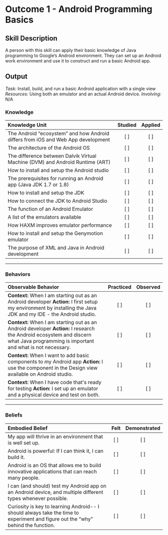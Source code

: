 # Outcome 1 - Android Programming Basics

## Skill Description
A person with this skill can apply their basic knowledge of Java programming to Google’s Android environment. They can set up an Android work environment and use it to construct and run a basic Android app. 

## Output
*Task:* Install, build, and run a basic Android application with a single view 
*Resources:* Using both an emulator and an actual Android device.
*Involving:* N/A 

### Knowledge

| Knowledge Unit   |      Studied      | Applied |
|:-------------|:------------------:|:--------:|
| The Android “ecosystem” and how Android differs from iOS and Web App development | [ ] | [ ] | 
| The architecture of the Android OS | [ ] | [ ] |
| The difference between Dalvik Virtual Machine (DVM) and Android Runtime (ART) | [ ] | [ ] |
| How to install and setup the Android studio | [ ] | [ ] |
| The prerequisites for running an Android app (Java JDK 1.7 or 1.8) | [ ] | [ ] |
| How to install and setup the JDK | [ ] | [ ] |
| How to connect the JDK to Android Studio | [ ] | [ ] |
| The function of an Android Emulator | [ ] | [ ] |
| A list of the emulators available | [ ] | [ ] |
| How HAXM improves emulator performance | [ ] | [ ] |
| How to install and setup the Genymotion emulator | [ ] | [ ] |
| The purpose of XML and Java in Android development | [ ] | [ ] |


-------

### Behaviors

| Observable Behavior   |      Practiced      | Observed |
|:-------------|:------------------:|:--------:|
| **Context:** When I am starting out as an Android developer **Action:** I first setup my environment by installing the Java JDK and my IDE - the Android studio. | [ ] | [ ]  |
| **Context:** When I am starting out as an Android developer **Action:**  I research the Android ecosystem and discern what Java programming is important and what is not necessary. |   [ ]   |   [ ] |
| **Context:** When I want to add basic components to my Android app **Action:**  I use the component in the Design view available on Android studio. |   [ ]   |   [ ] |
| **Context:** When I have code that's ready for testing **Action:**  I set up an emulator and a physical device and test on both. |   [ ]   |   [ ] |

 

-------

### Beliefs

| Embodied Belief   |      Felt      | Demonstrated |
|:-------------|:------------------:|:--------:|
| My app will thrive in an environment that is well set up. | [ ] | [ ]  |
| Android is powerful: If I can think it, I can build it. | [ ] | [ ]  |
| Android is an OS that allows me to build innovative applications that can reach many people.  |   [ ]   |   [ ] |
| I can (and should) test my Android app on an Android device, and multiple different types whenever possible. |   [ ]   |   [ ] |
|  Curiosity is key to learning Android-- I should always take the time to experiment and figure out the “why” behind the function. |   [ ]   |   [ ] |
